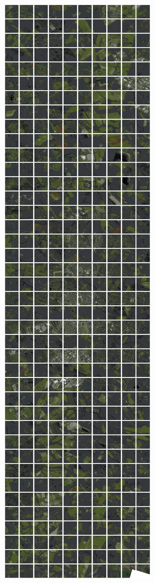 <html>
<div>
<img src="https://github.com/HakkaTjakka/NL_TILE_MAP/blob/main/18/641/-1037/r.6410.-10370.png" height="44" width="44">
<img src="https://github.com/HakkaTjakka/NL_TILE_MAP/blob/main/18/641/-1037/r.6411.-10370.png" height="44" width="44">
<img src="https://github.com/HakkaTjakka/NL_TILE_MAP/blob/main/18/641/-1037/r.6412.-10370.png" height="44" width="44">
<img src="https://github.com/HakkaTjakka/NL_TILE_MAP/blob/main/18/641/-1037/r.6413.-10370.png" height="44" width="44">
<img src="https://github.com/HakkaTjakka/NL_TILE_MAP/blob/main/18/641/-1037/r.6414.-10370.png" height="44" width="44">
<img src="https://github.com/HakkaTjakka/NL_TILE_MAP/blob/main/18/641/-1037/r.6415.-10370.png" height="44" width="44">
<img src="https://github.com/HakkaTjakka/NL_TILE_MAP/blob/main/18/641/-1037/r.6416.-10370.png" height="44" width="44">
<img src="https://github.com/HakkaTjakka/NL_TILE_MAP/blob/main/18/641/-1037/r.6417.-10370.png" height="44" width="44">
<img src="https://github.com/HakkaTjakka/NL_TILE_MAP/blob/main/18/641/-1037/r.6418.-10370.png" height="44" width="44">
<img src="https://github.com/HakkaTjakka/NL_TILE_MAP/blob/main/18/641/-1037/r.6419.-10370.png" height="44" width="44">
<img src="https://github.com/HakkaTjakka/NL_TILE_MAP/blob/main/18/642/-1037/r.6420.-10370.png" height="44" width="44">
<img src="https://github.com/HakkaTjakka/NL_TILE_MAP/blob/main/18/642/-1037/r.6421.-10370.png" height="44" width="44">
<img src="https://github.com/HakkaTjakka/NL_TILE_MAP/blob/main/18/642/-1037/r.6422.-10370.png" height="44" width="44">
<img src="https://github.com/HakkaTjakka/NL_TILE_MAP/blob/main/18/642/-1037/r.6423.-10370.png" height="44" width="44">
<img src="https://github.com/HakkaTjakka/NL_TILE_MAP/blob/main/18/642/-1037/r.6424.-10370.png" height="44" width="44">
<img src="https://github.com/HakkaTjakka/NL_TILE_MAP/blob/main/18/642/-1037/r.6425.-10370.png" height="44" width="44">
<img src="https://github.com/HakkaTjakka/NL_TILE_MAP/blob/main/18/642/-1037/r.6426.-10370.png" height="44" width="44">
<img src="https://github.com/HakkaTjakka/NL_TILE_MAP/blob/main/18/642/-1037/r.6427.-10370.png" height="44" width="44">
<img src="https://github.com/HakkaTjakka/NL_TILE_MAP/blob/main/18/642/-1037/r.6428.-10370.png" height="44" width="44">
<img src="https://github.com/HakkaTjakka/NL_TILE_MAP/blob/main/18/642/-1037/r.6429.-10370.png" height="44" width="44">
<br>
<img src="https://github.com/HakkaTjakka/NL_TILE_MAP/blob/main/18/641/-1037/r.6410.-10369.png" height="44" width="44">
<img src="https://github.com/HakkaTjakka/NL_TILE_MAP/blob/main/18/641/-1037/r.6411.-10369.png" height="44" width="44">
<img src="https://github.com/HakkaTjakka/NL_TILE_MAP/blob/main/18/641/-1037/r.6412.-10369.png" height="44" width="44">
<img src="https://github.com/HakkaTjakka/NL_TILE_MAP/blob/main/18/641/-1037/r.6413.-10369.png" height="44" width="44">
<img src="https://github.com/HakkaTjakka/NL_TILE_MAP/blob/main/18/641/-1037/r.6414.-10369.png" height="44" width="44">
<img src="https://github.com/HakkaTjakka/NL_TILE_MAP/blob/main/18/641/-1037/r.6415.-10369.png" height="44" width="44">
<img src="https://github.com/HakkaTjakka/NL_TILE_MAP/blob/main/18/641/-1037/r.6416.-10369.png" height="44" width="44">
<img src="https://github.com/HakkaTjakka/NL_TILE_MAP/blob/main/18/641/-1037/r.6417.-10369.png" height="44" width="44">
<img src="https://github.com/HakkaTjakka/NL_TILE_MAP/blob/main/18/641/-1037/r.6418.-10369.png" height="44" width="44">
<img src="https://github.com/HakkaTjakka/NL_TILE_MAP/blob/main/18/641/-1037/r.6419.-10369.png" height="44" width="44">
<img src="https://github.com/HakkaTjakka/NL_TILE_MAP/blob/main/18/642/-1037/r.6420.-10369.png" height="44" width="44">
<img src="https://github.com/HakkaTjakka/NL_TILE_MAP/blob/main/18/642/-1037/r.6421.-10369.png" height="44" width="44">
<img src="https://github.com/HakkaTjakka/NL_TILE_MAP/blob/main/18/642/-1037/r.6422.-10369.png" height="44" width="44">
<img src="https://github.com/HakkaTjakka/NL_TILE_MAP/blob/main/18/642/-1037/r.6423.-10369.png" height="44" width="44">
<img src="https://github.com/HakkaTjakka/NL_TILE_MAP/blob/main/18/642/-1037/r.6424.-10369.png" height="44" width="44">
<img src="https://github.com/HakkaTjakka/NL_TILE_MAP/blob/main/18/642/-1037/r.6425.-10369.png" height="44" width="44">
<img src="https://github.com/HakkaTjakka/NL_TILE_MAP/blob/main/18/642/-1037/r.6426.-10369.png" height="44" width="44">
<img src="https://github.com/HakkaTjakka/NL_TILE_MAP/blob/main/18/642/-1037/r.6427.-10369.png" height="44" width="44">
<img src="https://github.com/HakkaTjakka/NL_TILE_MAP/blob/main/18/642/-1037/r.6428.-10369.png" height="44" width="44">
<img src="https://github.com/HakkaTjakka/NL_TILE_MAP/blob/main/18/642/-1037/r.6429.-10369.png" height="44" width="44">
<br>
<img src="https://github.com/HakkaTjakka/NL_TILE_MAP/blob/main/18/641/-1037/r.6410.-10368.png" height="44" width="44">
<img src="https://github.com/HakkaTjakka/NL_TILE_MAP/blob/main/18/641/-1037/r.6411.-10368.png" height="44" width="44">
<img src="https://github.com/HakkaTjakka/NL_TILE_MAP/blob/main/18/641/-1037/r.6412.-10368.png" height="44" width="44">
<img src="https://github.com/HakkaTjakka/NL_TILE_MAP/blob/main/18/641/-1037/r.6413.-10368.png" height="44" width="44">
<img src="https://github.com/HakkaTjakka/NL_TILE_MAP/blob/main/18/641/-1037/r.6414.-10368.png" height="44" width="44">
<img src="https://github.com/HakkaTjakka/NL_TILE_MAP/blob/main/18/641/-1037/r.6415.-10368.png" height="44" width="44">
<img src="https://github.com/HakkaTjakka/NL_TILE_MAP/blob/main/18/641/-1037/r.6416.-10368.png" height="44" width="44">
<img src="https://github.com/HakkaTjakka/NL_TILE_MAP/blob/main/18/641/-1037/r.6417.-10368.png" height="44" width="44">
<img src="https://github.com/HakkaTjakka/NL_TILE_MAP/blob/main/18/641/-1037/r.6418.-10368.png" height="44" width="44">
<img src="https://github.com/HakkaTjakka/NL_TILE_MAP/blob/main/18/641/-1037/r.6419.-10368.png" height="44" width="44">
<img src="https://github.com/HakkaTjakka/NL_TILE_MAP/blob/main/18/642/-1037/r.6420.-10368.png" height="44" width="44">
<img src="https://github.com/HakkaTjakka/NL_TILE_MAP/blob/main/18/642/-1037/r.6421.-10368.png" height="44" width="44">
<img src="https://github.com/HakkaTjakka/NL_TILE_MAP/blob/main/18/642/-1037/r.6422.-10368.png" height="44" width="44">
<img src="https://github.com/HakkaTjakka/NL_TILE_MAP/blob/main/18/642/-1037/r.6423.-10368.png" height="44" width="44">
<img src="https://github.com/HakkaTjakka/NL_TILE_MAP/blob/main/18/642/-1037/r.6424.-10368.png" height="44" width="44">
<img src="https://github.com/HakkaTjakka/NL_TILE_MAP/blob/main/18/642/-1037/r.6425.-10368.png" height="44" width="44">
<img src="https://github.com/HakkaTjakka/NL_TILE_MAP/blob/main/18/642/-1037/r.6426.-10368.png" height="44" width="44">
<img src="https://github.com/HakkaTjakka/NL_TILE_MAP/blob/main/18/642/-1037/r.6427.-10368.png" height="44" width="44">
<img src="https://github.com/HakkaTjakka/NL_TILE_MAP/blob/main/18/642/-1037/r.6428.-10368.png" height="44" width="44">
<img src="https://github.com/HakkaTjakka/NL_TILE_MAP/blob/main/18/642/-1037/r.6429.-10368.png" height="44" width="44">
<br>
<img src="https://github.com/HakkaTjakka/NL_TILE_MAP/blob/main/18/641/-1037/r.6410.-10367.png" height="44" width="44">
<img src="https://github.com/HakkaTjakka/NL_TILE_MAP/blob/main/18/641/-1037/r.6411.-10367.png" height="44" width="44">
<img src="https://github.com/HakkaTjakka/NL_TILE_MAP/blob/main/18/641/-1037/r.6412.-10367.png" height="44" width="44">
<img src="https://github.com/HakkaTjakka/NL_TILE_MAP/blob/main/18/641/-1037/r.6413.-10367.png" height="44" width="44">
<img src="https://github.com/HakkaTjakka/NL_TILE_MAP/blob/main/18/641/-1037/r.6414.-10367.png" height="44" width="44">
<img src="https://github.com/HakkaTjakka/NL_TILE_MAP/blob/main/18/641/-1037/r.6415.-10367.png" height="44" width="44">
<img src="https://github.com/HakkaTjakka/NL_TILE_MAP/blob/main/18/641/-1037/r.6416.-10367.png" height="44" width="44">
<img src="https://github.com/HakkaTjakka/NL_TILE_MAP/blob/main/18/641/-1037/r.6417.-10367.png" height="44" width="44">
<img src="https://github.com/HakkaTjakka/NL_TILE_MAP/blob/main/18/641/-1037/r.6418.-10367.png" height="44" width="44">
<img src="https://github.com/HakkaTjakka/NL_TILE_MAP/blob/main/18/641/-1037/r.6419.-10367.png" height="44" width="44">
<img src="https://github.com/HakkaTjakka/NL_TILE_MAP/blob/main/18/642/-1037/r.6420.-10367.png" height="44" width="44">
<img src="https://github.com/HakkaTjakka/NL_TILE_MAP/blob/main/18/642/-1037/r.6421.-10367.png" height="44" width="44">
<img src="https://github.com/HakkaTjakka/NL_TILE_MAP/blob/main/18/642/-1037/r.6422.-10367.png" height="44" width="44">
<img src="https://github.com/HakkaTjakka/NL_TILE_MAP/blob/main/18/642/-1037/r.6423.-10367.png" height="44" width="44">
<img src="https://github.com/HakkaTjakka/NL_TILE_MAP/blob/main/18/642/-1037/r.6424.-10367.png" height="44" width="44">
<img src="https://github.com/HakkaTjakka/NL_TILE_MAP/blob/main/18/642/-1037/r.6425.-10367.png" height="44" width="44">
<img src="https://github.com/HakkaTjakka/NL_TILE_MAP/blob/main/18/642/-1037/r.6426.-10367.png" height="44" width="44">
<img src="https://github.com/HakkaTjakka/NL_TILE_MAP/blob/main/18/642/-1037/r.6427.-10367.png" height="44" width="44">
<img src="https://github.com/HakkaTjakka/NL_TILE_MAP/blob/main/18/642/-1037/r.6428.-10367.png" height="44" width="44">
<img src="https://github.com/HakkaTjakka/NL_TILE_MAP/blob/main/18/642/-1037/r.6429.-10367.png" height="44" width="44">
<br>
<img src="https://github.com/HakkaTjakka/NL_TILE_MAP/blob/main/18/641/-1037/r.6410.-10366.png" height="44" width="44">
<img src="https://github.com/HakkaTjakka/NL_TILE_MAP/blob/main/18/641/-1037/r.6411.-10366.png" height="44" width="44">
<img src="https://github.com/HakkaTjakka/NL_TILE_MAP/blob/main/18/641/-1037/r.6412.-10366.png" height="44" width="44">
<img src="https://github.com/HakkaTjakka/NL_TILE_MAP/blob/main/18/641/-1037/r.6413.-10366.png" height="44" width="44">
<img src="https://github.com/HakkaTjakka/NL_TILE_MAP/blob/main/18/641/-1037/r.6414.-10366.png" height="44" width="44">
<img src="https://github.com/HakkaTjakka/NL_TILE_MAP/blob/main/18/641/-1037/r.6415.-10366.png" height="44" width="44">
<img src="https://github.com/HakkaTjakka/NL_TILE_MAP/blob/main/18/641/-1037/r.6416.-10366.png" height="44" width="44">
<img src="https://github.com/HakkaTjakka/NL_TILE_MAP/blob/main/18/641/-1037/r.6417.-10366.png" height="44" width="44">
<img src="https://github.com/HakkaTjakka/NL_TILE_MAP/blob/main/18/641/-1037/r.6418.-10366.png" height="44" width="44">
<img src="https://github.com/HakkaTjakka/NL_TILE_MAP/blob/main/18/641/-1037/r.6419.-10366.png" height="44" width="44">
<img src="https://github.com/HakkaTjakka/NL_TILE_MAP/blob/main/18/642/-1037/r.6420.-10366.png" height="44" width="44">
<img src="https://github.com/HakkaTjakka/NL_TILE_MAP/blob/main/18/642/-1037/r.6421.-10366.png" height="44" width="44">
<img src="https://github.com/HakkaTjakka/NL_TILE_MAP/blob/main/18/642/-1037/r.6422.-10366.png" height="44" width="44">
<img src="https://github.com/HakkaTjakka/NL_TILE_MAP/blob/main/18/642/-1037/r.6423.-10366.png" height="44" width="44">
<img src="https://github.com/HakkaTjakka/NL_TILE_MAP/blob/main/18/642/-1037/r.6424.-10366.png" height="44" width="44">
<img src="https://github.com/HakkaTjakka/NL_TILE_MAP/blob/main/18/642/-1037/r.6425.-10366.png" height="44" width="44">
<img src="https://github.com/HakkaTjakka/NL_TILE_MAP/blob/main/18/642/-1037/r.6426.-10366.png" height="44" width="44">
<img src="https://github.com/HakkaTjakka/NL_TILE_MAP/blob/main/18/642/-1037/r.6427.-10366.png" height="44" width="44">
<img src="https://github.com/HakkaTjakka/NL_TILE_MAP/blob/main/18/642/-1037/r.6428.-10366.png" height="44" width="44">
<img src="https://github.com/HakkaTjakka/NL_TILE_MAP/blob/main/18/642/-1037/r.6429.-10366.png" height="44" width="44">
<br>
<img src="https://github.com/HakkaTjakka/NL_TILE_MAP/blob/main/18/641/-1037/r.6410.-10365.png" height="44" width="44">
<img src="https://github.com/HakkaTjakka/NL_TILE_MAP/blob/main/18/641/-1037/r.6411.-10365.png" height="44" width="44">
<img src="https://github.com/HakkaTjakka/NL_TILE_MAP/blob/main/18/641/-1037/r.6412.-10365.png" height="44" width="44">
<img src="https://github.com/HakkaTjakka/NL_TILE_MAP/blob/main/18/641/-1037/r.6413.-10365.png" height="44" width="44">
<img src="https://github.com/HakkaTjakka/NL_TILE_MAP/blob/main/18/641/-1037/r.6414.-10365.png" height="44" width="44">
<img src="https://github.com/HakkaTjakka/NL_TILE_MAP/blob/main/18/641/-1037/r.6415.-10365.png" height="44" width="44">
<img src="https://github.com/HakkaTjakka/NL_TILE_MAP/blob/main/18/641/-1037/r.6416.-10365.png" height="44" width="44">
<img src="https://github.com/HakkaTjakka/NL_TILE_MAP/blob/main/18/641/-1037/r.6417.-10365.png" height="44" width="44">
<img src="https://github.com/HakkaTjakka/NL_TILE_MAP/blob/main/18/641/-1037/r.6418.-10365.png" height="44" width="44">
<img src="https://github.com/HakkaTjakka/NL_TILE_MAP/blob/main/18/641/-1037/r.6419.-10365.png" height="44" width="44">
<img src="https://github.com/HakkaTjakka/NL_TILE_MAP/blob/main/18/642/-1037/r.6420.-10365.png" height="44" width="44">
<img src="https://github.com/HakkaTjakka/NL_TILE_MAP/blob/main/18/642/-1037/r.6421.-10365.png" height="44" width="44">
<img src="https://github.com/HakkaTjakka/NL_TILE_MAP/blob/main/18/642/-1037/r.6422.-10365.png" height="44" width="44">
<img src="https://github.com/HakkaTjakka/NL_TILE_MAP/blob/main/18/642/-1037/r.6423.-10365.png" height="44" width="44">
<img src="https://github.com/HakkaTjakka/NL_TILE_MAP/blob/main/18/642/-1037/r.6424.-10365.png" height="44" width="44">
<img src="https://github.com/HakkaTjakka/NL_TILE_MAP/blob/main/18/642/-1037/r.6425.-10365.png" height="44" width="44">
<img src="https://github.com/HakkaTjakka/NL_TILE_MAP/blob/main/18/642/-1037/r.6426.-10365.png" height="44" width="44">
<img src="https://github.com/HakkaTjakka/NL_TILE_MAP/blob/main/18/642/-1037/r.6427.-10365.png" height="44" width="44">
<img src="https://github.com/HakkaTjakka/NL_TILE_MAP/blob/main/18/642/-1037/r.6428.-10365.png" height="44" width="44">
<img src="https://github.com/HakkaTjakka/NL_TILE_MAP/blob/main/18/642/-1037/r.6429.-10365.png" height="44" width="44">
<br>
<img src="https://github.com/HakkaTjakka/NL_TILE_MAP/blob/main/18/641/-1037/r.6410.-10364.png" height="44" width="44">
<img src="https://github.com/HakkaTjakka/NL_TILE_MAP/blob/main/18/641/-1037/r.6411.-10364.png" height="44" width="44">
<img src="https://github.com/HakkaTjakka/NL_TILE_MAP/blob/main/18/641/-1037/r.6412.-10364.png" height="44" width="44">
<img src="https://github.com/HakkaTjakka/NL_TILE_MAP/blob/main/18/641/-1037/r.6413.-10364.png" height="44" width="44">
<img src="https://github.com/HakkaTjakka/NL_TILE_MAP/blob/main/18/641/-1037/r.6414.-10364.png" height="44" width="44">
<img src="https://github.com/HakkaTjakka/NL_TILE_MAP/blob/main/18/641/-1037/r.6415.-10364.png" height="44" width="44">
<img src="https://github.com/HakkaTjakka/NL_TILE_MAP/blob/main/18/641/-1037/r.6416.-10364.png" height="44" width="44">
<img src="https://github.com/HakkaTjakka/NL_TILE_MAP/blob/main/18/641/-1037/r.6417.-10364.png" height="44" width="44">
<img src="https://github.com/HakkaTjakka/NL_TILE_MAP/blob/main/18/641/-1037/r.6418.-10364.png" height="44" width="44">
<img src="https://github.com/HakkaTjakka/NL_TILE_MAP/blob/main/18/641/-1037/r.6419.-10364.png" height="44" width="44">
<img src="https://github.com/HakkaTjakka/NL_TILE_MAP/blob/main/18/642/-1037/r.6420.-10364.png" height="44" width="44">
<img src="https://github.com/HakkaTjakka/NL_TILE_MAP/blob/main/18/642/-1037/r.6421.-10364.png" height="44" width="44">
<img src="https://github.com/HakkaTjakka/NL_TILE_MAP/blob/main/18/642/-1037/r.6422.-10364.png" height="44" width="44">
<img src="https://github.com/HakkaTjakka/NL_TILE_MAP/blob/main/18/642/-1037/r.6423.-10364.png" height="44" width="44">
<img src="https://github.com/HakkaTjakka/NL_TILE_MAP/blob/main/18/642/-1037/r.6424.-10364.png" height="44" width="44">
<img src="https://github.com/HakkaTjakka/NL_TILE_MAP/blob/main/18/642/-1037/r.6425.-10364.png" height="44" width="44">
<img src="https://github.com/HakkaTjakka/NL_TILE_MAP/blob/main/18/642/-1037/r.6426.-10364.png" height="44" width="44">
<img src="https://github.com/HakkaTjakka/NL_TILE_MAP/blob/main/18/642/-1037/r.6427.-10364.png" height="44" width="44">
<img src="https://github.com/HakkaTjakka/NL_TILE_MAP/blob/main/18/642/-1037/r.6428.-10364.png" height="44" width="44">
<img src="https://github.com/HakkaTjakka/NL_TILE_MAP/blob/main/18/642/-1037/r.6429.-10364.png" height="44" width="44">
<br>
<img src="https://github.com/HakkaTjakka/NL_TILE_MAP/blob/main/18/641/-1037/r.6410.-10363.png" height="44" width="44">
<img src="https://github.com/HakkaTjakka/NL_TILE_MAP/blob/main/18/641/-1037/r.6411.-10363.png" height="44" width="44">
<img src="https://github.com/HakkaTjakka/NL_TILE_MAP/blob/main/18/641/-1037/r.6412.-10363.png" height="44" width="44">
<img src="https://github.com/HakkaTjakka/NL_TILE_MAP/blob/main/18/641/-1037/r.6413.-10363.png" height="44" width="44">
<img src="https://github.com/HakkaTjakka/NL_TILE_MAP/blob/main/18/641/-1037/r.6414.-10363.png" height="44" width="44">
<img src="https://github.com/HakkaTjakka/NL_TILE_MAP/blob/main/18/641/-1037/r.6415.-10363.png" height="44" width="44">
<img src="https://github.com/HakkaTjakka/NL_TILE_MAP/blob/main/18/641/-1037/r.6416.-10363.png" height="44" width="44">
<img src="https://github.com/HakkaTjakka/NL_TILE_MAP/blob/main/18/641/-1037/r.6417.-10363.png" height="44" width="44">
<img src="https://github.com/HakkaTjakka/NL_TILE_MAP/blob/main/18/641/-1037/r.6418.-10363.png" height="44" width="44">
<img src="https://github.com/HakkaTjakka/NL_TILE_MAP/blob/main/18/641/-1037/r.6419.-10363.png" height="44" width="44">
<img src="https://github.com/HakkaTjakka/NL_TILE_MAP/blob/main/18/642/-1037/r.6420.-10363.png" height="44" width="44">
<img src="https://github.com/HakkaTjakka/NL_TILE_MAP/blob/main/18/642/-1037/r.6421.-10363.png" height="44" width="44">
<img src="https://github.com/HakkaTjakka/NL_TILE_MAP/blob/main/18/642/-1037/r.6422.-10363.png" height="44" width="44">
<img src="https://github.com/HakkaTjakka/NL_TILE_MAP/blob/main/18/642/-1037/r.6423.-10363.png" height="44" width="44">
<img src="https://github.com/HakkaTjakka/NL_TILE_MAP/blob/main/18/642/-1037/r.6424.-10363.png" height="44" width="44">
<img src="https://github.com/HakkaTjakka/NL_TILE_MAP/blob/main/18/642/-1037/r.6425.-10363.png" height="44" width="44">
<img src="https://github.com/HakkaTjakka/NL_TILE_MAP/blob/main/18/642/-1037/r.6426.-10363.png" height="44" width="44">
<img src="https://github.com/HakkaTjakka/NL_TILE_MAP/blob/main/18/642/-1037/r.6427.-10363.png" height="44" width="44">
<img src="https://github.com/HakkaTjakka/NL_TILE_MAP/blob/main/18/642/-1037/r.6428.-10363.png" height="44" width="44">
<img src="https://github.com/HakkaTjakka/NL_TILE_MAP/blob/main/18/642/-1037/r.6429.-10363.png" height="44" width="44">
<br>
<img src="https://github.com/HakkaTjakka/NL_TILE_MAP/blob/main/18/641/-1037/r.6410.-10362.png" height="44" width="44">
<img src="https://github.com/HakkaTjakka/NL_TILE_MAP/blob/main/18/641/-1037/r.6411.-10362.png" height="44" width="44">
<img src="https://github.com/HakkaTjakka/NL_TILE_MAP/blob/main/18/641/-1037/r.6412.-10362.png" height="44" width="44">
<img src="https://github.com/HakkaTjakka/NL_TILE_MAP/blob/main/18/641/-1037/r.6413.-10362.png" height="44" width="44">
<img src="https://github.com/HakkaTjakka/NL_TILE_MAP/blob/main/18/641/-1037/r.6414.-10362.png" height="44" width="44">
<img src="https://github.com/HakkaTjakka/NL_TILE_MAP/blob/main/18/641/-1037/r.6415.-10362.png" height="44" width="44">
<img src="https://github.com/HakkaTjakka/NL_TILE_MAP/blob/main/18/641/-1037/r.6416.-10362.png" height="44" width="44">
<img src="https://github.com/HakkaTjakka/NL_TILE_MAP/blob/main/18/641/-1037/r.6417.-10362.png" height="44" width="44">
<img src="https://github.com/HakkaTjakka/NL_TILE_MAP/blob/main/18/641/-1037/r.6418.-10362.png" height="44" width="44">
<img src="https://github.com/HakkaTjakka/NL_TILE_MAP/blob/main/18/641/-1037/r.6419.-10362.png" height="44" width="44">
<img src="https://github.com/HakkaTjakka/NL_TILE_MAP/blob/main/18/642/-1037/r.6420.-10362.png" height="44" width="44">
<img src="https://github.com/HakkaTjakka/NL_TILE_MAP/blob/main/18/642/-1037/r.6421.-10362.png" height="44" width="44">
<img src="https://github.com/HakkaTjakka/NL_TILE_MAP/blob/main/18/642/-1037/r.6422.-10362.png" height="44" width="44">
<img src="https://github.com/HakkaTjakka/NL_TILE_MAP/blob/main/18/642/-1037/r.6423.-10362.png" height="44" width="44">
<img src="https://github.com/HakkaTjakka/NL_TILE_MAP/blob/main/18/642/-1037/r.6424.-10362.png" height="44" width="44">
<img src="https://github.com/HakkaTjakka/NL_TILE_MAP/blob/main/18/642/-1037/r.6425.-10362.png" height="44" width="44">
<img src="https://github.com/HakkaTjakka/NL_TILE_MAP/blob/main/18/642/-1037/r.6426.-10362.png" height="44" width="44">
<img src="https://github.com/HakkaTjakka/NL_TILE_MAP/blob/main/18/642/-1037/r.6427.-10362.png" height="44" width="44">
<img src="https://github.com/HakkaTjakka/NL_TILE_MAP/blob/main/18/642/-1037/r.6428.-10362.png" height="44" width="44">
<img src="https://github.com/HakkaTjakka/NL_TILE_MAP/blob/main/18/642/-1037/r.6429.-10362.png" height="44" width="44">
<br>
<img src="https://github.com/HakkaTjakka/NL_TILE_MAP/blob/main/18/641/-1037/r.6410.-10361.png" height="44" width="44">
<img src="https://github.com/HakkaTjakka/NL_TILE_MAP/blob/main/18/641/-1037/r.6411.-10361.png" height="44" width="44">
<img src="https://github.com/HakkaTjakka/NL_TILE_MAP/blob/main/18/641/-1037/r.6412.-10361.png" height="44" width="44">
<img src="https://github.com/HakkaTjakka/NL_TILE_MAP/blob/main/18/641/-1037/r.6413.-10361.png" height="44" width="44">
<img src="https://github.com/HakkaTjakka/NL_TILE_MAP/blob/main/18/641/-1037/r.6414.-10361.png" height="44" width="44">
<img src="https://github.com/HakkaTjakka/NL_TILE_MAP/blob/main/18/641/-1037/r.6415.-10361.png" height="44" width="44">
<img src="https://github.com/HakkaTjakka/NL_TILE_MAP/blob/main/18/641/-1037/r.6416.-10361.png" height="44" width="44">
<img src="https://github.com/HakkaTjakka/NL_TILE_MAP/blob/main/18/641/-1037/r.6417.-10361.png" height="44" width="44">
<img src="https://github.com/HakkaTjakka/NL_TILE_MAP/blob/main/18/641/-1037/r.6418.-10361.png" height="44" width="44">
<img src="https://github.com/HakkaTjakka/NL_TILE_MAP/blob/main/18/641/-1037/r.6419.-10361.png" height="44" width="44">
<img src="https://github.com/HakkaTjakka/NL_TILE_MAP/blob/main/18/642/-1037/r.6420.-10361.png" height="44" width="44">
<img src="https://github.com/HakkaTjakka/NL_TILE_MAP/blob/main/18/642/-1037/r.6421.-10361.png" height="44" width="44">
<img src="https://github.com/HakkaTjakka/NL_TILE_MAP/blob/main/18/642/-1037/r.6422.-10361.png" height="44" width="44">
<img src="https://github.com/HakkaTjakka/NL_TILE_MAP/blob/main/18/642/-1037/r.6423.-10361.png" height="44" width="44">
<img src="https://github.com/HakkaTjakka/NL_TILE_MAP/blob/main/18/642/-1037/r.6424.-10361.png" height="44" width="44">
<img src="https://github.com/HakkaTjakka/NL_TILE_MAP/blob/main/18/642/-1037/r.6425.-10361.png" height="44" width="44">
<img src="https://github.com/HakkaTjakka/NL_TILE_MAP/blob/main/18/642/-1037/r.6426.-10361.png" height="44" width="44">
<img src="https://github.com/HakkaTjakka/NL_TILE_MAP/blob/main/18/642/-1037/r.6427.-10361.png" height="44" width="44">
<img src="https://github.com/HakkaTjakka/NL_TILE_MAP/blob/main/18/642/-1037/r.6428.-10361.png" height="44" width="44">
<img src="https://github.com/HakkaTjakka/NL_TILE_MAP/blob/main/18/642/-1037/r.6429.-10361.png" height="44" width="44">
<br>
<img src="https://github.com/HakkaTjakka/NL_TILE_MAP/blob/main/18/641/-1036/r.6410.-10360.png" height="44" width="44">
<img src="https://github.com/HakkaTjakka/NL_TILE_MAP/blob/main/18/641/-1036/r.6411.-10360.png" height="44" width="44">
<img src="https://github.com/HakkaTjakka/NL_TILE_MAP/blob/main/18/641/-1036/r.6412.-10360.png" height="44" width="44">
<img src="https://github.com/HakkaTjakka/NL_TILE_MAP/blob/main/18/641/-1036/r.6413.-10360.png" height="44" width="44">
<img src="https://github.com/HakkaTjakka/NL_TILE_MAP/blob/main/18/641/-1036/r.6414.-10360.png" height="44" width="44">
<img src="https://github.com/HakkaTjakka/NL_TILE_MAP/blob/main/18/641/-1036/r.6415.-10360.png" height="44" width="44">
<img src="https://github.com/HakkaTjakka/NL_TILE_MAP/blob/main/18/641/-1036/r.6416.-10360.png" height="44" width="44">
<img src="https://github.com/HakkaTjakka/NL_TILE_MAP/blob/main/18/641/-1036/r.6417.-10360.png" height="44" width="44">
<img src="https://github.com/HakkaTjakka/NL_TILE_MAP/blob/main/18/641/-1036/r.6418.-10360.png" height="44" width="44">
<img src="https://github.com/HakkaTjakka/NL_TILE_MAP/blob/main/18/641/-1036/r.6419.-10360.png" height="44" width="44">
<img src="https://github.com/HakkaTjakka/NL_TILE_MAP/blob/main/18/642/-1036/r.6420.-10360.png" height="44" width="44">
<img src="https://github.com/HakkaTjakka/NL_TILE_MAP/blob/main/18/642/-1036/r.6421.-10360.png" height="44" width="44">
<img src="https://github.com/HakkaTjakka/NL_TILE_MAP/blob/main/18/642/-1036/r.6422.-10360.png" height="44" width="44">
<img src="https://github.com/HakkaTjakka/NL_TILE_MAP/blob/main/18/642/-1036/r.6423.-10360.png" height="44" width="44">
<img src="https://github.com/HakkaTjakka/NL_TILE_MAP/blob/main/18/642/-1036/r.6424.-10360.png" height="44" width="44">
<img src="https://github.com/HakkaTjakka/NL_TILE_MAP/blob/main/18/642/-1036/r.6425.-10360.png" height="44" width="44">
<img src="https://github.com/HakkaTjakka/NL_TILE_MAP/blob/main/18/642/-1036/r.6426.-10360.png" height="44" width="44">
<img src="https://github.com/HakkaTjakka/NL_TILE_MAP/blob/main/18/642/-1036/r.6427.-10360.png" height="44" width="44">
<img src="https://github.com/HakkaTjakka/NL_TILE_MAP/blob/main/18/642/-1036/r.6428.-10360.png" height="44" width="44">
<img src="https://github.com/HakkaTjakka/NL_TILE_MAP/blob/main/18/642/-1036/r.6429.-10360.png" height="44" width="44">
<br>
<img src="https://github.com/HakkaTjakka/NL_TILE_MAP/blob/main/18/641/-1036/r.6410.-10359.png" height="44" width="44">
<img src="https://github.com/HakkaTjakka/NL_TILE_MAP/blob/main/18/641/-1036/r.6411.-10359.png" height="44" width="44">
<img src="https://github.com/HakkaTjakka/NL_TILE_MAP/blob/main/18/641/-1036/r.6412.-10359.png" height="44" width="44">
<img src="https://github.com/HakkaTjakka/NL_TILE_MAP/blob/main/18/641/-1036/r.6413.-10359.png" height="44" width="44">
<img src="https://github.com/HakkaTjakka/NL_TILE_MAP/blob/main/18/641/-1036/r.6414.-10359.png" height="44" width="44">
<img src="https://github.com/HakkaTjakka/NL_TILE_MAP/blob/main/18/641/-1036/r.6415.-10359.png" height="44" width="44">
<img src="https://github.com/HakkaTjakka/NL_TILE_MAP/blob/main/18/641/-1036/r.6416.-10359.png" height="44" width="44">
<img src="https://github.com/HakkaTjakka/NL_TILE_MAP/blob/main/18/641/-1036/r.6417.-10359.png" height="44" width="44">
<img src="https://github.com/HakkaTjakka/NL_TILE_MAP/blob/main/18/641/-1036/r.6418.-10359.png" height="44" width="44">
<img src="https://github.com/HakkaTjakka/NL_TILE_MAP/blob/main/18/641/-1036/r.6419.-10359.png" height="44" width="44">
<img src="https://github.com/HakkaTjakka/NL_TILE_MAP/blob/main/18/642/-1036/r.6420.-10359.png" height="44" width="44">
<img src="https://github.com/HakkaTjakka/NL_TILE_MAP/blob/main/18/642/-1036/r.6421.-10359.png" height="44" width="44">
<img src="https://github.com/HakkaTjakka/NL_TILE_MAP/blob/main/18/642/-1036/r.6422.-10359.png" height="44" width="44">
<img src="https://github.com/HakkaTjakka/NL_TILE_MAP/blob/main/18/642/-1036/r.6423.-10359.png" height="44" width="44">
<img src="https://github.com/HakkaTjakka/NL_TILE_MAP/blob/main/18/642/-1036/r.6424.-10359.png" height="44" width="44">
<img src="https://github.com/HakkaTjakka/NL_TILE_MAP/blob/main/18/642/-1036/r.6425.-10359.png" height="44" width="44">
<img src="https://github.com/HakkaTjakka/NL_TILE_MAP/blob/main/18/642/-1036/r.6426.-10359.png" height="44" width="44">
<img src="https://github.com/HakkaTjakka/NL_TILE_MAP/blob/main/18/642/-1036/r.6427.-10359.png" height="44" width="44">
<img src="https://github.com/HakkaTjakka/NL_TILE_MAP/blob/main/18/642/-1036/r.6428.-10359.png" height="44" width="44">
<img src="https://github.com/HakkaTjakka/NL_TILE_MAP/blob/main/18/642/-1036/r.6429.-10359.png" height="44" width="44">
<br>
<img src="https://github.com/HakkaTjakka/NL_TILE_MAP/blob/main/18/641/-1036/r.6410.-10358.png" height="44" width="44">
<img src="https://github.com/HakkaTjakka/NL_TILE_MAP/blob/main/18/641/-1036/r.6411.-10358.png" height="44" width="44">
<img src="https://github.com/HakkaTjakka/NL_TILE_MAP/blob/main/18/641/-1036/r.6412.-10358.png" height="44" width="44">
<img src="https://github.com/HakkaTjakka/NL_TILE_MAP/blob/main/18/641/-1036/r.6413.-10358.png" height="44" width="44">
<img src="https://github.com/HakkaTjakka/NL_TILE_MAP/blob/main/18/641/-1036/r.6414.-10358.png" height="44" width="44">
<img src="https://github.com/HakkaTjakka/NL_TILE_MAP/blob/main/18/641/-1036/r.6415.-10358.png" height="44" width="44">
<img src="https://github.com/HakkaTjakka/NL_TILE_MAP/blob/main/18/641/-1036/r.6416.-10358.png" height="44" width="44">
<img src="https://github.com/HakkaTjakka/NL_TILE_MAP/blob/main/18/641/-1036/r.6417.-10358.png" height="44" width="44">
<img src="https://github.com/HakkaTjakka/NL_TILE_MAP/blob/main/18/641/-1036/r.6418.-10358.png" height="44" width="44">
<img src="https://github.com/HakkaTjakka/NL_TILE_MAP/blob/main/18/641/-1036/r.6419.-10358.png" height="44" width="44">
<img src="https://github.com/HakkaTjakka/NL_TILE_MAP/blob/main/18/642/-1036/r.6420.-10358.png" height="44" width="44">
<img src="https://github.com/HakkaTjakka/NL_TILE_MAP/blob/main/18/642/-1036/r.6421.-10358.png" height="44" width="44">
<img src="https://github.com/HakkaTjakka/NL_TILE_MAP/blob/main/18/642/-1036/r.6422.-10358.png" height="44" width="44">
<img src="https://github.com/HakkaTjakka/NL_TILE_MAP/blob/main/18/642/-1036/r.6423.-10358.png" height="44" width="44">
<img src="https://github.com/HakkaTjakka/NL_TILE_MAP/blob/main/18/642/-1036/r.6424.-10358.png" height="44" width="44">
<img src="https://github.com/HakkaTjakka/NL_TILE_MAP/blob/main/18/642/-1036/r.6425.-10358.png" height="44" width="44">
<img src="https://github.com/HakkaTjakka/NL_TILE_MAP/blob/main/18/642/-1036/r.6426.-10358.png" height="44" width="44">
<img src="https://github.com/HakkaTjakka/NL_TILE_MAP/blob/main/18/642/-1036/r.6427.-10358.png" height="44" width="44">
<img src="https://github.com/HakkaTjakka/NL_TILE_MAP/blob/main/18/642/-1036/r.6428.-10358.png" height="44" width="44">
<img src="https://github.com/HakkaTjakka/NL_TILE_MAP/blob/main/18/642/-1036/r.6429.-10358.png" height="44" width="44">
<br>
<img src="https://github.com/HakkaTjakka/NL_TILE_MAP/blob/main/18/641/-1036/r.6410.-10357.png" height="44" width="44">
<img src="https://github.com/HakkaTjakka/NL_TILE_MAP/blob/main/18/641/-1036/r.6411.-10357.png" height="44" width="44">
<img src="https://github.com/HakkaTjakka/NL_TILE_MAP/blob/main/18/641/-1036/r.6412.-10357.png" height="44" width="44">
<img src="https://github.com/HakkaTjakka/NL_TILE_MAP/blob/main/18/641/-1036/r.6413.-10357.png" height="44" width="44">
<img src="https://github.com/HakkaTjakka/NL_TILE_MAP/blob/main/18/641/-1036/r.6414.-10357.png" height="44" width="44">
<img src="https://github.com/HakkaTjakka/NL_TILE_MAP/blob/main/18/641/-1036/r.6415.-10357.png" height="44" width="44">
<img src="https://github.com/HakkaTjakka/NL_TILE_MAP/blob/main/18/641/-1036/r.6416.-10357.png" height="44" width="44">
<img src="https://github.com/HakkaTjakka/NL_TILE_MAP/blob/main/18/641/-1036/r.6417.-10357.png" height="44" width="44">
<img src="https://github.com/HakkaTjakka/NL_TILE_MAP/blob/main/18/641/-1036/r.6418.-10357.png" height="44" width="44">
<img src="https://github.com/HakkaTjakka/NL_TILE_MAP/blob/main/18/641/-1036/r.6419.-10357.png" height="44" width="44">
<img src="https://github.com/HakkaTjakka/NL_TILE_MAP/blob/main/18/642/-1036/r.6420.-10357.png" height="44" width="44">
<img src="https://github.com/HakkaTjakka/NL_TILE_MAP/blob/main/18/642/-1036/r.6421.-10357.png" height="44" width="44">
<img src="https://github.com/HakkaTjakka/NL_TILE_MAP/blob/main/18/642/-1036/r.6422.-10357.png" height="44" width="44">
<img src="https://github.com/HakkaTjakka/NL_TILE_MAP/blob/main/18/642/-1036/r.6423.-10357.png" height="44" width="44">
<img src="https://github.com/HakkaTjakka/NL_TILE_MAP/blob/main/18/642/-1036/r.6424.-10357.png" height="44" width="44">
<img src="https://github.com/HakkaTjakka/NL_TILE_MAP/blob/main/18/642/-1036/r.6425.-10357.png" height="44" width="44">
<img src="https://github.com/HakkaTjakka/NL_TILE_MAP/blob/main/18/642/-1036/r.6426.-10357.png" height="44" width="44">
<img src="https://github.com/HakkaTjakka/NL_TILE_MAP/blob/main/18/642/-1036/r.6427.-10357.png" height="44" width="44">
<img src="https://github.com/HakkaTjakka/NL_TILE_MAP/blob/main/18/642/-1036/r.6428.-10357.png" height="44" width="44">
<img src="https://github.com/HakkaTjakka/NL_TILE_MAP/blob/main/18/642/-1036/r.6429.-10357.png" height="44" width="44">
<br>
<img src="https://github.com/HakkaTjakka/NL_TILE_MAP/blob/main/18/641/-1036/r.6410.-10356.png" height="44" width="44">
<img src="https://github.com/HakkaTjakka/NL_TILE_MAP/blob/main/18/641/-1036/r.6411.-10356.png" height="44" width="44">
<img src="https://github.com/HakkaTjakka/NL_TILE_MAP/blob/main/18/641/-1036/r.6412.-10356.png" height="44" width="44">
<img src="https://github.com/HakkaTjakka/NL_TILE_MAP/blob/main/18/641/-1036/r.6413.-10356.png" height="44" width="44">
<img src="https://github.com/HakkaTjakka/NL_TILE_MAP/blob/main/18/641/-1036/r.6414.-10356.png" height="44" width="44">
<img src="https://github.com/HakkaTjakka/NL_TILE_MAP/blob/main/18/641/-1036/r.6415.-10356.png" height="44" width="44">
<img src="https://github.com/HakkaTjakka/NL_TILE_MAP/blob/main/18/641/-1036/r.6416.-10356.png" height="44" width="44">
<img src="https://github.com/HakkaTjakka/NL_TILE_MAP/blob/main/18/641/-1036/r.6417.-10356.png" height="44" width="44">
<img src="https://github.com/HakkaTjakka/NL_TILE_MAP/blob/main/18/641/-1036/r.6418.-10356.png" height="44" width="44">
<img src="https://github.com/HakkaTjakka/NL_TILE_MAP/blob/main/18/641/-1036/r.6419.-10356.png" height="44" width="44">
<img src="https://github.com/HakkaTjakka/NL_TILE_MAP/blob/main/18/642/-1036/r.6420.-10356.png" height="44" width="44">
<img src="https://github.com/HakkaTjakka/NL_TILE_MAP/blob/main/18/642/-1036/r.6421.-10356.png" height="44" width="44">
<img src="https://github.com/HakkaTjakka/NL_TILE_MAP/blob/main/18/642/-1036/r.6422.-10356.png" height="44" width="44">
<img src="https://github.com/HakkaTjakka/NL_TILE_MAP/blob/main/18/642/-1036/r.6423.-10356.png" height="44" width="44">
<img src="https://github.com/HakkaTjakka/NL_TILE_MAP/blob/main/18/642/-1036/r.6424.-10356.png" height="44" width="44">
<img src="https://github.com/HakkaTjakka/NL_TILE_MAP/blob/main/18/642/-1036/r.6425.-10356.png" height="44" width="44">
<img src="https://github.com/HakkaTjakka/NL_TILE_MAP/blob/main/18/642/-1036/r.6426.-10356.png" height="44" width="44">
<img src="https://github.com/HakkaTjakka/NL_TILE_MAP/blob/main/18/642/-1036/r.6427.-10356.png" height="44" width="44">
<img src="https://github.com/HakkaTjakka/NL_TILE_MAP/blob/main/18/642/-1036/r.6428.-10356.png" height="44" width="44">
<img src="https://github.com/HakkaTjakka/NL_TILE_MAP/blob/main/18/642/-1036/r.6429.-10356.png" height="44" width="44">
<br>
<img src="https://github.com/HakkaTjakka/NL_TILE_MAP/blob/main/18/641/-1036/r.6410.-10355.png" height="44" width="44">
<img src="https://github.com/HakkaTjakka/NL_TILE_MAP/blob/main/18/641/-1036/r.6411.-10355.png" height="44" width="44">
<img src="https://github.com/HakkaTjakka/NL_TILE_MAP/blob/main/18/641/-1036/r.6412.-10355.png" height="44" width="44">
<img src="https://github.com/HakkaTjakka/NL_TILE_MAP/blob/main/18/641/-1036/r.6413.-10355.png" height="44" width="44">
<img src="https://github.com/HakkaTjakka/NL_TILE_MAP/blob/main/18/641/-1036/r.6414.-10355.png" height="44" width="44">
<img src="https://github.com/HakkaTjakka/NL_TILE_MAP/blob/main/18/641/-1036/r.6415.-10355.png" height="44" width="44">
<img src="https://github.com/HakkaTjakka/NL_TILE_MAP/blob/main/18/641/-1036/r.6416.-10355.png" height="44" width="44">
<img src="https://github.com/HakkaTjakka/NL_TILE_MAP/blob/main/18/641/-1036/r.6417.-10355.png" height="44" width="44">
<img src="https://github.com/HakkaTjakka/NL_TILE_MAP/blob/main/18/641/-1036/r.6418.-10355.png" height="44" width="44">
<img src="https://github.com/HakkaTjakka/NL_TILE_MAP/blob/main/18/641/-1036/r.6419.-10355.png" height="44" width="44">
<img src="https://github.com/HakkaTjakka/NL_TILE_MAP/blob/main/18/642/-1036/r.6420.-10355.png" height="44" width="44">
<img src="https://github.com/HakkaTjakka/NL_TILE_MAP/blob/main/18/642/-1036/r.6421.-10355.png" height="44" width="44">
<img src="https://github.com/HakkaTjakka/NL_TILE_MAP/blob/main/18/642/-1036/r.6422.-10355.png" height="44" width="44">
<img src="https://github.com/HakkaTjakka/NL_TILE_MAP/blob/main/18/642/-1036/r.6423.-10355.png" height="44" width="44">
<img src="https://github.com/HakkaTjakka/NL_TILE_MAP/blob/main/18/642/-1036/r.6424.-10355.png" height="44" width="44">
<img src="https://github.com/HakkaTjakka/NL_TILE_MAP/blob/main/18/642/-1036/r.6425.-10355.png" height="44" width="44">
<img src="https://github.com/HakkaTjakka/NL_TILE_MAP/blob/main/18/642/-1036/r.6426.-10355.png" height="44" width="44">
<img src="https://github.com/HakkaTjakka/NL_TILE_MAP/blob/main/18/642/-1036/r.6427.-10355.png" height="44" width="44">
<img src="https://github.com/HakkaTjakka/NL_TILE_MAP/blob/main/18/642/-1036/r.6428.-10355.png" height="44" width="44">
<img src="https://github.com/HakkaTjakka/NL_TILE_MAP/blob/main/18/642/-1036/r.6429.-10355.png" height="44" width="44">
<br>
<img src="https://github.com/HakkaTjakka/NL_TILE_MAP/blob/main/18/641/-1036/r.6410.-10354.png" height="44" width="44">
<img src="https://github.com/HakkaTjakka/NL_TILE_MAP/blob/main/18/641/-1036/r.6411.-10354.png" height="44" width="44">
<img src="https://github.com/HakkaTjakka/NL_TILE_MAP/blob/main/18/641/-1036/r.6412.-10354.png" height="44" width="44">
<img src="https://github.com/HakkaTjakka/NL_TILE_MAP/blob/main/18/641/-1036/r.6413.-10354.png" height="44" width="44">
<img src="https://github.com/HakkaTjakka/NL_TILE_MAP/blob/main/18/641/-1036/r.6414.-10354.png" height="44" width="44">
<img src="https://github.com/HakkaTjakka/NL_TILE_MAP/blob/main/18/641/-1036/r.6415.-10354.png" height="44" width="44">
<img src="https://github.com/HakkaTjakka/NL_TILE_MAP/blob/main/18/641/-1036/r.6416.-10354.png" height="44" width="44">
<img src="https://github.com/HakkaTjakka/NL_TILE_MAP/blob/main/18/641/-1036/r.6417.-10354.png" height="44" width="44">
<img src="https://github.com/HakkaTjakka/NL_TILE_MAP/blob/main/18/641/-1036/r.6418.-10354.png" height="44" width="44">
<img src="https://github.com/HakkaTjakka/NL_TILE_MAP/blob/main/18/641/-1036/r.6419.-10354.png" height="44" width="44">
<img src="https://github.com/HakkaTjakka/NL_TILE_MAP/blob/main/18/642/-1036/r.6420.-10354.png" height="44" width="44">
<img src="https://github.com/HakkaTjakka/NL_TILE_MAP/blob/main/18/642/-1036/r.6421.-10354.png" height="44" width="44">
<img src="https://github.com/HakkaTjakka/NL_TILE_MAP/blob/main/18/642/-1036/r.6422.-10354.png" height="44" width="44">
<img src="https://github.com/HakkaTjakka/NL_TILE_MAP/blob/main/18/642/-1036/r.6423.-10354.png" height="44" width="44">
<img src="https://github.com/HakkaTjakka/NL_TILE_MAP/blob/main/18/642/-1036/r.6424.-10354.png" height="44" width="44">
<img src="https://github.com/HakkaTjakka/NL_TILE_MAP/blob/main/18/642/-1036/r.6425.-10354.png" height="44" width="44">
<img src="https://github.com/HakkaTjakka/NL_TILE_MAP/blob/main/18/642/-1036/r.6426.-10354.png" height="44" width="44">
<img src="https://github.com/HakkaTjakka/NL_TILE_MAP/blob/main/18/642/-1036/r.6427.-10354.png" height="44" width="44">
<img src="https://github.com/HakkaTjakka/NL_TILE_MAP/blob/main/18/642/-1036/r.6428.-10354.png" height="44" width="44">
<img src="https://github.com/HakkaTjakka/NL_TILE_MAP/blob/main/18/642/-1036/r.6429.-10354.png" height="44" width="44">
<br>
<img src="https://github.com/HakkaTjakka/NL_TILE_MAP/blob/main/18/641/-1036/r.6410.-10353.png" height="44" width="44">
<img src="https://github.com/HakkaTjakka/NL_TILE_MAP/blob/main/18/641/-1036/r.6411.-10353.png" height="44" width="44">
<img src="https://github.com/HakkaTjakka/NL_TILE_MAP/blob/main/18/641/-1036/r.6412.-10353.png" height="44" width="44">
<img src="https://github.com/HakkaTjakka/NL_TILE_MAP/blob/main/18/641/-1036/r.6413.-10353.png" height="44" width="44">
<img src="https://github.com/HakkaTjakka/NL_TILE_MAP/blob/main/18/641/-1036/r.6414.-10353.png" height="44" width="44">
<img src="https://github.com/HakkaTjakka/NL_TILE_MAP/blob/main/18/641/-1036/r.6415.-10353.png" height="44" width="44">
<img src="https://github.com/HakkaTjakka/NL_TILE_MAP/blob/main/18/641/-1036/r.6416.-10353.png" height="44" width="44">
<img src="https://github.com/HakkaTjakka/NL_TILE_MAP/blob/main/18/641/-1036/r.6417.-10353.png" height="44" width="44">
<img src="https://github.com/HakkaTjakka/NL_TILE_MAP/blob/main/18/641/-1036/r.6418.-10353.png" height="44" width="44">
<img src="https://github.com/HakkaTjakka/NL_TILE_MAP/blob/main/18/641/-1036/r.6419.-10353.png" height="44" width="44">
<img src="https://github.com/HakkaTjakka/NL_TILE_MAP/blob/main/18/642/-1036/r.6420.-10353.png" height="44" width="44">
<img src="https://github.com/HakkaTjakka/NL_TILE_MAP/blob/main/18/642/-1036/r.6421.-10353.png" height="44" width="44">
<img src="https://github.com/HakkaTjakka/NL_TILE_MAP/blob/main/18/642/-1036/r.6422.-10353.png" height="44" width="44">
<img src="https://github.com/HakkaTjakka/NL_TILE_MAP/blob/main/18/642/-1036/r.6423.-10353.png" height="44" width="44">
<img src="https://github.com/HakkaTjakka/NL_TILE_MAP/blob/main/18/642/-1036/r.6424.-10353.png" height="44" width="44">
<img src="https://github.com/HakkaTjakka/NL_TILE_MAP/blob/main/18/642/-1036/r.6425.-10353.png" height="44" width="44">
<img src="https://github.com/HakkaTjakka/NL_TILE_MAP/blob/main/18/642/-1036/r.6426.-10353.png" height="44" width="44">
<img src="https://github.com/HakkaTjakka/NL_TILE_MAP/blob/main/18/642/-1036/r.6427.-10353.png" height="44" width="44">
<img src="https://github.com/HakkaTjakka/NL_TILE_MAP/blob/main/18/642/-1036/r.6428.-10353.png" height="44" width="44">
<img src="https://github.com/HakkaTjakka/NL_TILE_MAP/blob/main/18/642/-1036/r.6429.-10353.png" height="44" width="44">
<br>
<img src="https://github.com/HakkaTjakka/NL_TILE_MAP/blob/main/18/641/-1036/r.6410.-10352.png" height="44" width="44">
<img src="https://github.com/HakkaTjakka/NL_TILE_MAP/blob/main/18/641/-1036/r.6411.-10352.png" height="44" width="44">
<img src="https://github.com/HakkaTjakka/NL_TILE_MAP/blob/main/18/641/-1036/r.6412.-10352.png" height="44" width="44">
<img src="https://github.com/HakkaTjakka/NL_TILE_MAP/blob/main/18/641/-1036/r.6413.-10352.png" height="44" width="44">
<img src="https://github.com/HakkaTjakka/NL_TILE_MAP/blob/main/18/641/-1036/r.6414.-10352.png" height="44" width="44">
<img src="https://github.com/HakkaTjakka/NL_TILE_MAP/blob/main/18/641/-1036/r.6415.-10352.png" height="44" width="44">
<img src="https://github.com/HakkaTjakka/NL_TILE_MAP/blob/main/18/641/-1036/r.6416.-10352.png" height="44" width="44">
<img src="https://github.com/HakkaTjakka/NL_TILE_MAP/blob/main/18/641/-1036/r.6417.-10352.png" height="44" width="44">
<img src="https://github.com/HakkaTjakka/NL_TILE_MAP/blob/main/18/641/-1036/r.6418.-10352.png" height="44" width="44">
<img src="https://github.com/HakkaTjakka/NL_TILE_MAP/blob/main/18/641/-1036/r.6419.-10352.png" height="44" width="44">
<img src="https://github.com/HakkaTjakka/NL_TILE_MAP/blob/main/18/642/-1036/r.6420.-10352.png" height="44" width="44">
<img src="https://github.com/HakkaTjakka/NL_TILE_MAP/blob/main/18/642/-1036/r.6421.-10352.png" height="44" width="44">
<img src="https://github.com/HakkaTjakka/NL_TILE_MAP/blob/main/18/642/-1036/r.6422.-10352.png" height="44" width="44">
<img src="https://github.com/HakkaTjakka/NL_TILE_MAP/blob/main/18/642/-1036/r.6423.-10352.png" height="44" width="44">
<img src="https://github.com/HakkaTjakka/NL_TILE_MAP/blob/main/18/642/-1036/r.6424.-10352.png" height="44" width="44">
<img src="https://github.com/HakkaTjakka/NL_TILE_MAP/blob/main/18/642/-1036/r.6425.-10352.png" height="44" width="44">
<img src="https://github.com/HakkaTjakka/NL_TILE_MAP/blob/main/18/642/-1036/r.6426.-10352.png" height="44" width="44">
<img src="https://github.com/HakkaTjakka/NL_TILE_MAP/blob/main/18/642/-1036/r.6427.-10352.png" height="44" width="44">
<img src="https://github.com/HakkaTjakka/NL_TILE_MAP/blob/main/18/642/-1036/r.6428.-10352.png" height="44" width="44">
<img src="https://github.com/HakkaTjakka/NL_TILE_MAP/blob/main/18/642/-1036/r.6429.-10352.png" height="44" width="44">
<br>
<img src="https://github.com/HakkaTjakka/NL_TILE_MAP/blob/main/18/641/-1036/r.6410.-10351.png" height="44" width="44">
<img src="https://github.com/HakkaTjakka/NL_TILE_MAP/blob/main/18/641/-1036/r.6411.-10351.png" height="44" width="44">
<img src="https://github.com/HakkaTjakka/NL_TILE_MAP/blob/main/18/641/-1036/r.6412.-10351.png" height="44" width="44">
<img src="https://github.com/HakkaTjakka/NL_TILE_MAP/blob/main/18/641/-1036/r.6413.-10351.png" height="44" width="44">
<img src="https://github.com/HakkaTjakka/NL_TILE_MAP/blob/main/18/641/-1036/r.6414.-10351.png" height="44" width="44">
<img src="https://github.com/HakkaTjakka/NL_TILE_MAP/blob/main/18/641/-1036/r.6415.-10351.png" height="44" width="44">
<img src="https://github.com/HakkaTjakka/NL_TILE_MAP/blob/main/18/641/-1036/r.6416.-10351.png" height="44" width="44">
<img src="https://github.com/HakkaTjakka/NL_TILE_MAP/blob/main/18/641/-1036/r.6417.-10351.png" height="44" width="44">
<img src="https://github.com/HakkaTjakka/NL_TILE_MAP/blob/main/18/641/-1036/r.6418.-10351.png" height="44" width="44">
<img src="https://github.com/HakkaTjakka/NL_TILE_MAP/blob/main/18/641/-1036/r.6419.-10351.png" height="44" width="44">
<img src="https://github.com/HakkaTjakka/NL_TILE_MAP/blob/main/18/642/-1036/r.6420.-10351.png" height="44" width="44">
<img src="https://github.com/HakkaTjakka/NL_TILE_MAP/blob/main/18/642/-1036/r.6421.-10351.png" height="44" width="44">
<img src="https://github.com/HakkaTjakka/NL_TILE_MAP/blob/main/18/642/-1036/r.6422.-10351.png" height="44" width="44">
<img src="https://github.com/HakkaTjakka/NL_TILE_MAP/blob/main/18/642/-1036/r.6423.-10351.png" height="44" width="44">
<img src="https://github.com/HakkaTjakka/NL_TILE_MAP/blob/main/18/642/-1036/r.6424.-10351.png" height="44" width="44">
<img src="https://github.com/HakkaTjakka/NL_TILE_MAP/blob/main/18/642/-1036/r.6425.-10351.png" height="44" width="44">
<img src="https://github.com/HakkaTjakka/NL_TILE_MAP/blob/main/18/642/-1036/r.6426.-10351.png" height="44" width="44">
<img src="https://github.com/HakkaTjakka/NL_TILE_MAP/blob/main/18/642/-1036/r.6427.-10351.png" height="44" width="44">
<img src="https://github.com/HakkaTjakka/NL_TILE_MAP/blob/main/18/642/-1036/r.6428.-10351.png" height="44" width="44">
<img src="https://github.com/HakkaTjakka/NL_TILE_MAP/blob/main/18/642/-1036/r.6429.-10351.png" height="44" width="44">
<br>
</div>
</html>
